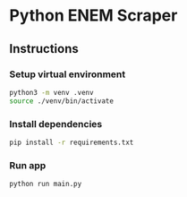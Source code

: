 # Python ENEM Scraper

## Instructions

### Setup virtual environment

```bash
python3 -m venv .venv
source ./venv/bin/activate
```

### Install dependencies

```bash
pip install -r requirements.txt
```

### Run app

```bash
python run main.py
```
